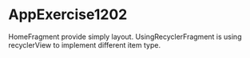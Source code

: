 # AppExercise1202

HomeFragment provide simply layout.
UsingRecyclerFragment is using recyclerView to implement different item type.
